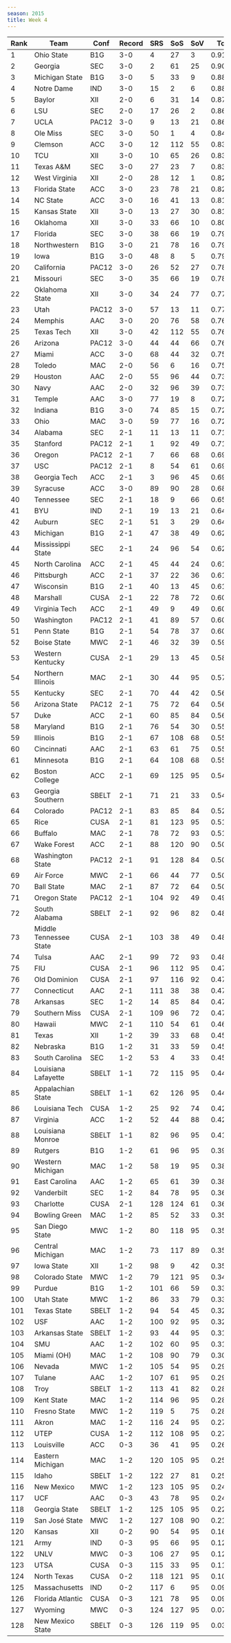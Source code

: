 ```yaml
---
season: 2015
title: Week 4
---
```

<table class="display"><thead><tr><th>Rank</th><th>Team</th><th>Conf</th><th>Record</th><th>SRS</th><th>SoS</th><th>SoV</th><th>Total</th></tr></thead><tbody>
<tr><td>1</td><td>Ohio State</td><td>B1G</td><td>3-0</td><td>4</td><td>27</td><td>3</td><td>0.91848</td></tr>
<tr><td>2</td><td>Georgia</td><td>SEC</td><td>3-0</td><td>2</td><td>61</td><td>25</td><td>0.90489</td></tr>
<tr><td>3</td><td>Michigan State</td><td>B1G</td><td>3-0</td><td>5</td><td>33</td><td>9</td><td>0.88628</td></tr>
<tr><td>4</td><td>Notre Dame</td><td>IND</td><td>3-0</td><td>15</td><td>2</td><td>6</td><td>0.88173</td></tr>
<tr><td>5</td><td>Baylor</td><td>XII</td><td>2-0</td><td>6</td><td>31</td><td>14</td><td>0.87718</td></tr>
<tr><td>6</td><td>LSU</td><td>SEC</td><td>2-0</td><td>17</td><td>26</td><td>2</td><td>0.86937</td></tr>
<tr><td>7</td><td>UCLA</td><td>PAC12</td><td>3-0</td><td>9</td><td>13</td><td>21</td><td>0.86297</td></tr>
<tr><td>8</td><td>Ole Miss</td><td>SEC</td><td>3-0</td><td>50</td><td>1</td><td>4</td><td>0.84665</td></tr>
<tr><td>9</td><td>Clemson</td><td>ACC</td><td>3-0</td><td>12</td><td>112</td><td>55</td><td>0.83511</td></tr>
<tr><td>10</td><td>TCU</td><td>XII</td><td>3-0</td><td>10</td><td>65</td><td>26</td><td>0.83150</td></tr>
<tr><td>11</td><td>Texas A&M</td><td>SEC</td><td>3-0</td><td>27</td><td>23</td><td>7</td><td>0.83022</td></tr>
<tr><td>12</td><td>West Virginia</td><td>XII</td><td>2-0</td><td>28</td><td>12</td><td>1</td><td>0.82763</td></tr>
<tr><td>13</td><td>Florida State</td><td>ACC</td><td>3-0</td><td>23</td><td>78</td><td>21</td><td>0.82319</td></tr>
<tr><td>14</td><td>NC State</td><td>ACC</td><td>3-0</td><td>16</td><td>41</td><td>13</td><td>0.81818</td></tr>
<tr><td>15</td><td>Kansas State</td><td>XII</td><td>3-0</td><td>13</td><td>27</td><td>30</td><td>0.81402</td></tr>
<tr><td>16</td><td>Oklahoma</td><td>XII</td><td>3-0</td><td>33</td><td>66</td><td>10</td><td>0.80342</td></tr>
<tr><td>17</td><td>Florida</td><td>SEC</td><td>3-0</td><td>38</td><td>66</td><td>19</td><td>0.79814</td></tr>
<tr><td>18</td><td>Northwestern</td><td>B1G</td><td>3-0</td><td>21</td><td>78</td><td>16</td><td>0.79752</td></tr>
<tr><td>19</td><td>Iowa</td><td>B1G</td><td>3-0</td><td>48</td><td>8</td><td>5</td><td>0.79708</td></tr>
<tr><td>20</td><td>California</td><td>PAC12</td><td>3-0</td><td>26</td><td>52</td><td>27</td><td>0.78973</td></tr>
<tr><td>21</td><td>Missouri</td><td>SEC</td><td>3-0</td><td>35</td><td>66</td><td>19</td><td>0.78382</td></tr>
<tr><td>22</td><td>Oklahoma State</td><td>XII</td><td>3-0</td><td>34</td><td>24</td><td>77</td><td>0.77424</td></tr>
<tr><td>23</td><td>Utah</td><td>PAC12</td><td>3-0</td><td>57</td><td>13</td><td>11</td><td>0.77208</td></tr>
<tr><td>24</td><td>Memphis</td><td>AAC</td><td>3-0</td><td>20</td><td>76</td><td>58</td><td>0.76954</td></tr>
<tr><td>25</td><td>Texas Tech</td><td>XII</td><td>3-0</td><td>42</td><td>112</td><td>55</td><td>0.76390</td></tr>
<tr><td>26</td><td>Arizona</td><td>PAC12</td><td>3-0</td><td>44</td><td>44</td><td>66</td><td>0.76153</td></tr>
<tr><td>27</td><td>Miami</td><td>ACC</td><td>3-0</td><td>68</td><td>44</td><td>32</td><td>0.75836</td></tr>
<tr><td>28</td><td>Toledo</td><td>MAC</td><td>2-0</td><td>56</td><td>6</td><td>16</td><td>0.75765</td></tr>
<tr><td>29</td><td>Houston</td><td>AAC</td><td>2-0</td><td>55</td><td>96</td><td>44</td><td>0.73801</td></tr>
<tr><td>30</td><td>Navy</td><td>AAC</td><td>2-0</td><td>32</td><td>96</td><td>39</td><td>0.73666</td></tr>
<tr><td>31</td><td>Temple</td><td>AAC</td><td>3-0</td><td>77</td><td>19</td><td>8</td><td>0.72575</td></tr>
<tr><td>32</td><td>Indiana</td><td>B1G</td><td>3-0</td><td>74</td><td>85</td><td>15</td><td>0.72522</td></tr>
<tr><td>33</td><td>Ohio</td><td>MAC</td><td>3-0</td><td>59</td><td>77</td><td>16</td><td>0.72059</td></tr>
<tr><td>34</td><td>Alabama</td><td>SEC</td><td>2-1</td><td>11</td><td>13</td><td>11</td><td>0.71979</td></tr>
<tr><td>35</td><td>Stanford</td><td>PAC12</td><td>2-1</td><td>1</td><td>92</td><td>49</td><td>0.71836</td></tr>
<tr><td>36</td><td>Oregon</td><td>PAC12</td><td>2-1</td><td>7</td><td>66</td><td>68</td><td>0.69348</td></tr>
<tr><td>37</td><td>USC</td><td>PAC12</td><td>2-1</td><td>8</td><td>54</td><td>61</td><td>0.69222</td></tr>
<tr><td>38</td><td>Georgia Tech</td><td>ACC</td><td>2-1</td><td>3</td><td>96</td><td>45</td><td>0.69201</td></tr>
<tr><td>39</td><td>Syracuse</td><td>ACC</td><td>3-0</td><td>89</td><td>90</td><td>28</td><td>0.68385</td></tr>
<tr><td>40</td><td>Tennessee</td><td>SEC</td><td>2-1</td><td>18</td><td>9</td><td>66</td><td>0.65712</td></tr>
<tr><td>41</td><td>BYU</td><td>IND</td><td>2-1</td><td>19</td><td>13</td><td>21</td><td>0.64092</td></tr>
<tr><td>42</td><td>Auburn</td><td>SEC</td><td>2-1</td><td>51</td><td>3</td><td>29</td><td>0.64064</td></tr>
<tr><td>43</td><td>Michigan</td><td>B1G</td><td>2-1</td><td>47</td><td>38</td><td>49</td><td>0.62399</td></tr>
<tr><td>44</td><td>Mississippi State</td><td>SEC</td><td>2-1</td><td>24</td><td>96</td><td>54</td><td>0.62291</td></tr>
<tr><td>45</td><td>North Carolina</td><td>ACC</td><td>2-1</td><td>45</td><td>44</td><td>24</td><td>0.61549</td></tr>
<tr><td>46</td><td>Pittsburgh</td><td>ACC</td><td>2-1</td><td>37</td><td>22</td><td>36</td><td>0.61260</td></tr>
<tr><td>47</td><td>Wisconsin</td><td>B1G</td><td>2-1</td><td>40</td><td>13</td><td>45</td><td>0.61036</td></tr>
<tr><td>48</td><td>Marshall</td><td>CUSA</td><td>2-1</td><td>22</td><td>78</td><td>72</td><td>0.60697</td></tr>
<tr><td>49</td><td>Virginia Tech</td><td>ACC</td><td>2-1</td><td>49</td><td>9</td><td>49</td><td>0.60651</td></tr>
<tr><td>50</td><td>Washington</td><td>PAC12</td><td>2-1</td><td>41</td><td>89</td><td>57</td><td>0.60350</td></tr>
<tr><td>51</td><td>Penn State</td><td>B1G</td><td>2-1</td><td>54</td><td>78</td><td>37</td><td>0.60009</td></tr>
<tr><td>52</td><td>Boise State</td><td>MWC</td><td>2-1</td><td>46</td><td>32</td><td>39</td><td>0.59633</td></tr>
<tr><td>53</td><td>Western Kentucky</td><td>CUSA</td><td>2-1</td><td>29</td><td>13</td><td>45</td><td>0.58639</td></tr>
<tr><td>54</td><td>Northern Illinois</td><td>MAC</td><td>2-1</td><td>30</td><td>44</td><td>95</td><td>0.57006</td></tr>
<tr><td>55</td><td>Kentucky</td><td>SEC</td><td>2-1</td><td>70</td><td>44</td><td>42</td><td>0.56875</td></tr>
<tr><td>56</td><td>Arizona State</td><td>PAC12</td><td>2-1</td><td>75</td><td>72</td><td>64</td><td>0.56272</td></tr>
<tr><td>57</td><td>Duke</td><td>ACC</td><td>2-1</td><td>60</td><td>85</td><td>84</td><td>0.56206</td></tr>
<tr><td>58</td><td>Maryland</td><td>B1G</td><td>2-1</td><td>76</td><td>54</td><td>30</td><td>0.55959</td></tr>
<tr><td>59</td><td>Illinois</td><td>B1G</td><td>2-1</td><td>67</td><td>108</td><td>68</td><td>0.55201</td></tr>
<tr><td>60</td><td>Cincinnati</td><td>AAC</td><td>2-1</td><td>63</td><td>61</td><td>75</td><td>0.55110</td></tr>
<tr><td>61</td><td>Minnesota</td><td>B1G</td><td>2-1</td><td>64</td><td>108</td><td>68</td><td>0.55072</td></tr>
<tr><td>62</td><td>Boston College</td><td>ACC</td><td>2-1</td><td>69</td><td>125</td><td>95</td><td>0.54605</td></tr>
<tr><td>63</td><td>Georgia Southern</td><td>SBELT</td><td>2-1</td><td>71</td><td>21</td><td>33</td><td>0.54523</td></tr>
<tr><td>64</td><td>Colorado</td><td>PAC12</td><td>2-1</td><td>83</td><td>85</td><td>84</td><td>0.52698</td></tr>
<tr><td>65</td><td>Rice</td><td>CUSA</td><td>2-1</td><td>81</td><td>123</td><td>95</td><td>0.51321</td></tr>
<tr><td>66</td><td>Buffalo</td><td>MAC</td><td>2-1</td><td>78</td><td>72</td><td>93</td><td>0.51121</td></tr>
<tr><td>67</td><td>Wake Forest</td><td>ACC</td><td>2-1</td><td>88</td><td>120</td><td>90</td><td>0.50576</td></tr>
<tr><td>68</td><td>Washington State</td><td>PAC12</td><td>2-1</td><td>91</td><td>128</td><td>84</td><td>0.50480</td></tr>
<tr><td>69</td><td>Air Force</td><td>MWC</td><td>2-1</td><td>66</td><td>44</td><td>77</td><td>0.50475</td></tr>
<tr><td>70</td><td>Ball State</td><td>MAC</td><td>2-1</td><td>87</td><td>72</td><td>64</td><td>0.50038</td></tr>
<tr><td>71</td><td>Oregon State</td><td>PAC12</td><td>2-1</td><td>104</td><td>92</td><td>49</td><td>0.49466</td></tr>
<tr><td>72</td><td>South Alabama</td><td>SBELT</td><td>2-1</td><td>92</td><td>96</td><td>82</td><td>0.48759</td></tr>
<tr><td>73</td><td>Middle Tennessee State</td><td>CUSA</td><td>2-1</td><td>103</td><td>38</td><td>49</td><td>0.48574</td></tr>
<tr><td>74</td><td>Tulsa</td><td>AAC</td><td>2-1</td><td>99</td><td>72</td><td>93</td><td>0.48340</td></tr>
<tr><td>75</td><td>FIU</td><td>CUSA</td><td>2-1</td><td>96</td><td>112</td><td>95</td><td>0.47998</td></tr>
<tr><td>76</td><td>Old Dominion</td><td>CUSA</td><td>2-1</td><td>97</td><td>116</td><td>92</td><td>0.47617</td></tr>
<tr><td>77</td><td>Connecticut</td><td>AAC</td><td>2-1</td><td>111</td><td>38</td><td>38</td><td>0.47497</td></tr>
<tr><td>78</td><td>Arkansas</td><td>SEC</td><td>1-2</td><td>14</td><td>85</td><td>84</td><td>0.47495</td></tr>
<tr><td>79</td><td>Southern Miss</td><td>CUSA</td><td>2-1</td><td>109</td><td>96</td><td>72</td><td>0.47398</td></tr>
<tr><td>80</td><td>Hawaii</td><td>MWC</td><td>2-1</td><td>110</td><td>54</td><td>61</td><td>0.46862</td></tr>
<tr><td>81</td><td>Texas</td><td>XII</td><td>1-2</td><td>39</td><td>33</td><td>68</td><td>0.45755</td></tr>
<tr><td>82</td><td>Nebraska</td><td>B1G</td><td>1-2</td><td>31</td><td>33</td><td>59</td><td>0.45065</td></tr>
<tr><td>83</td><td>South Carolina</td><td>SEC</td><td>1-2</td><td>53</td><td>4</td><td>33</td><td>0.45029</td></tr>
<tr><td>84</td><td>Louisiana Lafayette</td><td>SBELT</td><td>1-1</td><td>72</td><td>115</td><td>95</td><td>0.44438</td></tr>
<tr><td>85</td><td>Appalachian State</td><td>SBELT</td><td>1-1</td><td>62</td><td>126</td><td>95</td><td>0.44135</td></tr>
<tr><td>86</td><td>Louisiana Tech</td><td>CUSA</td><td>1-2</td><td>25</td><td>92</td><td>74</td><td>0.42596</td></tr>
<tr><td>87</td><td>Virginia</td><td>ACC</td><td>1-2</td><td>52</td><td>44</td><td>88</td><td>0.42300</td></tr>
<tr><td>88</td><td>Louisiana Monroe</td><td>SBELT</td><td>1-1</td><td>82</td><td>96</td><td>95</td><td>0.41553</td></tr>
<tr><td>89</td><td>Rutgers</td><td>B1G</td><td>1-2</td><td>61</td><td>96</td><td>95</td><td>0.39224</td></tr>
<tr><td>90</td><td>Western Michigan</td><td>MAC</td><td>1-2</td><td>58</td><td>19</td><td>95</td><td>0.38721</td></tr>
<tr><td>91</td><td>East Carolina</td><td>AAC</td><td>1-2</td><td>65</td><td>61</td><td>39</td><td>0.38098</td></tr>
<tr><td>92</td><td>Vanderbilt</td><td>SEC</td><td>1-2</td><td>84</td><td>78</td><td>95</td><td>0.36407</td></tr>
<tr><td>93</td><td>Charlotte</td><td>CUSA</td><td>2-1</td><td>128</td><td>124</td><td>61</td><td>0.36077</td></tr>
<tr><td>94</td><td>Bowling Green</td><td>MAC</td><td>1-2</td><td>85</td><td>52</td><td>33</td><td>0.35770</td></tr>
<tr><td>95</td><td>San Diego State</td><td>MWC</td><td>1-2</td><td>80</td><td>118</td><td>95</td><td>0.35757</td></tr>
<tr><td>96</td><td>Central Michigan</td><td>MAC</td><td>1-2</td><td>73</td><td>117</td><td>89</td><td>0.35645</td></tr>
<tr><td>97</td><td>Iowa State</td><td>XII</td><td>1-2</td><td>98</td><td>9</td><td>42</td><td>0.35021</td></tr>
<tr><td>98</td><td>Colorado State</td><td>MWC</td><td>1-2</td><td>79</td><td>121</td><td>95</td><td>0.34610</td></tr>
<tr><td>99</td><td>Purdue</td><td>B1G</td><td>1-2</td><td>101</td><td>66</td><td>59</td><td>0.33205</td></tr>
<tr><td>100</td><td>Utah State</td><td>MWC</td><td>1-2</td><td>86</td><td>33</td><td>79</td><td>0.33126</td></tr>
<tr><td>101</td><td>Texas State</td><td>SBELT</td><td>1-2</td><td>94</td><td>54</td><td>45</td><td>0.32743</td></tr>
<tr><td>102</td><td>USF</td><td>AAC</td><td>1-2</td><td>100</td><td>92</td><td>95</td><td>0.32454</td></tr>
<tr><td>103</td><td>Arkansas State</td><td>SBELT</td><td>1-2</td><td>93</td><td>44</td><td>95</td><td>0.31981</td></tr>
<tr><td>104</td><td>SMU</td><td>AAC</td><td>1-2</td><td>102</td><td>60</td><td>95</td><td>0.31193</td></tr>
<tr><td>105</td><td>Miami (OH)</td><td>MAC</td><td>1-2</td><td>108</td><td>90</td><td>79</td><td>0.30065</td></tr>
<tr><td>106</td><td>Nevada</td><td>MWC</td><td>1-2</td><td>105</td><td>54</td><td>95</td><td>0.29878</td></tr>
<tr><td>107</td><td>Tulane</td><td>AAC</td><td>1-2</td><td>107</td><td>61</td><td>95</td><td>0.29795</td></tr>
<tr><td>108</td><td>Troy</td><td>SBELT</td><td>1-2</td><td>113</td><td>41</td><td>82</td><td>0.28916</td></tr>
<tr><td>109</td><td>Kent State</td><td>MAC</td><td>1-2</td><td>114</td><td>96</td><td>95</td><td>0.28307</td></tr>
<tr><td>110</td><td>Fresno State</td><td>MWC</td><td>1-2</td><td>119</td><td>5</td><td>75</td><td>0.28069</td></tr>
<tr><td>111</td><td>Akron</td><td>MAC</td><td>1-2</td><td>116</td><td>24</td><td>95</td><td>0.27663</td></tr>
<tr><td>112</td><td>UTEP</td><td>CUSA</td><td>1-2</td><td>112</td><td>108</td><td>95</td><td>0.27529</td></tr>
<tr><td>113</td><td>Louisville</td><td>ACC</td><td>0-3</td><td>36</td><td>41</td><td>95</td><td>0.26305</td></tr>
<tr><td>114</td><td>Eastern Michigan</td><td>MAC</td><td>1-2</td><td>120</td><td>105</td><td>95</td><td>0.25479</td></tr>
<tr><td>115</td><td>Idaho</td><td>SBELT</td><td>1-2</td><td>122</td><td>27</td><td>81</td><td>0.25206</td></tr>
<tr><td>116</td><td>New Mexico</td><td>MWC</td><td>1-2</td><td>123</td><td>105</td><td>95</td><td>0.24850</td></tr>
<tr><td>117</td><td>UCF</td><td>AAC</td><td>0-3</td><td>43</td><td>78</td><td>95</td><td>0.24014</td></tr>
<tr><td>118</td><td>Georgia State</td><td>SBELT</td><td>1-2</td><td>125</td><td>105</td><td>95</td><td>0.22602</td></tr>
<tr><td>119</td><td>San José State</td><td>MWC</td><td>1-2</td><td>127</td><td>108</td><td>90</td><td>0.21820</td></tr>
<tr><td>120</td><td>Kansas</td><td>XII</td><td>0-2</td><td>90</td><td>54</td><td>95</td><td>0.16741</td></tr>
<tr><td>121</td><td>Army</td><td>IND</td><td>0-3</td><td>95</td><td>66</td><td>95</td><td>0.12786</td></tr>
<tr><td>122</td><td>UNLV</td><td>MWC</td><td>0-3</td><td>106</td><td>27</td><td>95</td><td>0.12388</td></tr>
<tr><td>123</td><td>UTSA</td><td>CUSA</td><td>0-3</td><td>115</td><td>33</td><td>95</td><td>0.11496</td></tr>
<tr><td>124</td><td>North Texas</td><td>CUSA</td><td>0-2</td><td>118</td><td>121</td><td>95</td><td>0.10388</td></tr>
<tr><td>125</td><td>Massachusetts</td><td>IND</td><td>0-2</td><td>117</td><td>6</td><td>95</td><td>0.09995</td></tr>
<tr><td>126</td><td>Florida Atlantic</td><td>CUSA</td><td>0-3</td><td>121</td><td>78</td><td>95</td><td>0.09309</td></tr>
<tr><td>127</td><td>Wyoming</td><td>MWC</td><td>0-3</td><td>124</td><td>127</td><td>95</td><td>0.07789</td></tr>
<tr><td>128</td><td>New Mexico State</td><td>SBELT</td><td>0-3</td><td>126</td><td>119</td><td>95</td><td>0.03780</td></tr>
</tbody></table>
